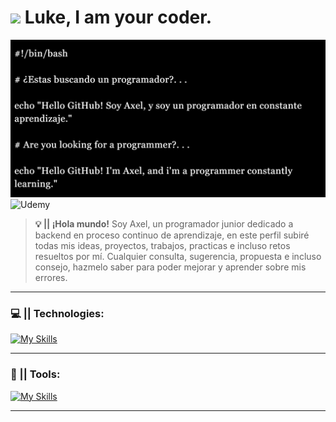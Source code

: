 # <img src="https://media4.giphy.com/media/v1.Y2lkPTc5MGI3NjExNnQ0MWloMXNmMzA0a3o0M3Jib3M2a2Y2cGszZ25zb2k1YnQ1dXEwYyZlcD12MV9pbnRlcm5hbF9naWZfYnlfaWQmY3Q9cw/9fngGUe3uNfZo7R1mC/giphy.gif" width="50"/> Luke, I am your coder.

![Imagen Principal del Perfil](banner.jpg)
    ![Udemy](https://img.shields.io/badge/Udemy-A435F0?style=for-the-badge&logo=Udemy&logoColor=white)

> __💡 || ¡Hola mundo!__ Soy Axel, un programador junior dedicado a backend en proceso continuo de aprendizaje, en este perfil subiré todas mis ideas, proyectos, trabajos, practicas e incluso retos resueltos por mí. Cualquier consulta, sugerencia, propuesta e incluso consejo, hazmelo saber para poder mejorar y aprender sobre mis errores.

---

### 💻 || Technologies:
[![My Skills](https://skillicons.dev/icons?i=mysql,git,bash,py,java,php,js,html,css)](https://skillicons.dev)

---

### 📝 || Tools:
[![My Skills](https://skillicons.dev/icons?i=eclipse,vscode)](https://skillicons.dev)

---
